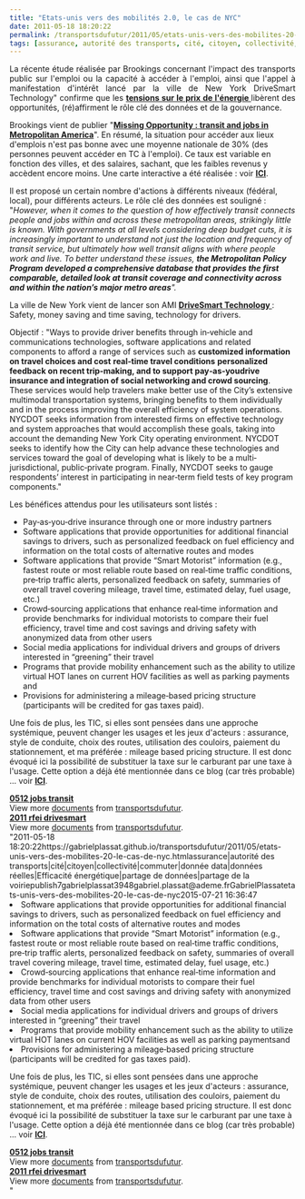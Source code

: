 ```yaml
---
title: "Etats-unis vers des mobilités 2.0, le cas de NYC"
date: 2011-05-18 18:20:22
permalink: /transportsdufutur/2011/05/etats-unis-vers-des-mobilites-20-le-cas-de-nyc.html
tags: [assurance, autorité des transports, cité, citoyen, collectivité, commuter, donnée data, données réelles, Efficacité énergétique, partage de données, partage de la voirie]
---
```


<p style="text-align: justify">La récente étude réalisée par Brookings concernant l'impact des transports public sur l'emploi ou la capacité à accéder à l'emploi, ainsi que l'appel à manifestation d'intérêt lancé par la ville de New York DriveSmart Technology" confirme que les <strong><a href=""http://j.mp/jmO7OZ"" target=""_blank"">tensions sur le prix de l'énergie </a></strong>libèrent des opportunités, (ré)affirment le rôle clé des données et de la gouvernance.</p> <p style=""text-align: justify"">Brookings vient de publier "<strong><a href=""http://www.brookings.edu/reports/2011/0512_jobs_and_transit.aspx#"" target=""_blank"">Missing Opportunity : transit and jobs in Metropolitan America</a></strong>". En résumé, la situation pour accéder aux lieux d'emplois n'est pas bonne avec une moyenne nationale de 30% (des personnes peuvent accéder en TC à l'emploi). Ce taux est variable en fonction des villes, et des salaires, sachant, que les faibles revenus y accèdent encore moins. Une carte interactive a été réalisée : voir <strong><a href=""http://www.brookings.edu/metro/jobs_and_transit/Map.aspx"" target=""_blank"">ICI</a></strong>. </p>  <!--more-->   <p>               </p> <p style=""text-align: justify"">Il est proposé un certain nombre d'actions à différents niveaux (fédéral, local), pour différents acteurs. Le rôle clé des données est souligné : "<em>However, when it comes to the question of how effectively transit connects people and jobs within and across these metropolitan areas, strikingly little is known. With governments at all levels considering deep budget cuts, it is increasingly important to understand not just the location and frequency of transit service, but ultimately how well transit aligns with where people work and live. To better understand these issues, <strong>the Metropolitan Policy Program developed a comprehensive database that provides the first comparable, detailed look at transit coverage and connectivity across and within the nation’s major metro areas</strong>".</em></p> <p style=""text-align: justify"">La ville de New York vient de lancer son AMI <strong><a href="https://gabrielplassat.github.io/transportsdufutur/wp-content/uploads/sites/6/2011/05/2011_rfei-drivesmart.pdf"" target=""_blank"">DriveSmart Technology </a></strong>: Safety, money saving and time saving, technology for drivers.</p> <p style=""text-align: justify"">Objectif : "Ways to provide driver benefits through in‐vehicle and communications technologies, software applications and related components to afford a range of services such as <strong>customized information on travel choices and cost</strong> <strong>real‐time travel conditions</strong> <strong>personalized feedback on recent trip‐making, and to support pay‐as‐youdrive insurance and integration of social networking and crowd sourcing</strong>. These services would help travelers make better use of the City’s extensive multimodal transportation systems, bringing benefits to them individually and in the process improving the overall efficiency of system operations. NYCDOT seeks information from interested firms on effective technology and system approaches that would accomplish these goals, taking into account the demanding New York City operating environment. NYCDOT seeks to identify how the City can help advance these technologies and services toward the goal of developing what is likely to be a multi‐jurisdictional, public‐private program. Finally, NYCDOT seeks to gauge respondents’ interest in participating in near‐term field tests of key program components."</p> <p style=""text-align: justify"">Les bénéfices attendus pour les utilisateurs sont listés :</p> <ul> <li>Pay‐as‐you‐drive insurance through one or more industry partners</li> <li>Software applications that provide opportunities for additional financial savings to drivers, such as personalized feedback on fuel efficiency and information on the total costs of alternative routes and modes</li> <li>Software applications that provide “Smart Motorist” information (e.g., fastest route or most reliable route based on real‐time traffic conditions, pre‐trip traffic alerts, personalized feedback on safety, summaries of overall travel covering mileage, travel time, estimated delay, fuel usage, etc.)</li> <li>Crowd‐sourcing applications that enhance real‐time information and provide benchmarks for individual motorists to compare their fuel efficiency, travel time and cost savings and driving safety with anonymized data from other users</li> <li>Social media applications for individual drivers and groups of drivers interested in “greening” their travel</li> <li>Programs that provide mobility enhancement such as the ability to utilize virtual HOT lanes on current HOV facilities as well as parking payments and</li> <li>Provisions for administering a mileage‐based pricing structure (participants will be credited for gas taxes paid).</li> </ul> <p style=""text-align: justify"">Une fois de plus, les TIC, si elles sont pensées dans une approche systémique, peuvent changer les usages et les jeux d'acteurs : assurance, style de conduite, choix des routes, utilisation des couloirs, paiement du stationnement, et ma préférée : mileage based pricing structure. Il est donc évoqué ici la possibilité de substituer la taxe sur le carburant par une taxe à l'usage. Cette option a déjà été mentionnée dans ce blog (car très probable) ... voir <strong><a href="https://gabrielplassat.github.io/transportsdufutur/2011/05/un-carburant-a-plus-de-2-euros-quelles-consequences-quelles-urgences.html"" target=""_blank"">ICI</a></strong>.</p> <div id=""__ss_8013415"" style=""width: 477px""><strong style=""margin: 12px 0 4px""><a href=""http://www.slideshare.net/transportsdufutur/0512-jobs-transit"" title=""0512 jobs transit"">0512 jobs transit</a></strong>        <div style=""padding: 5px 0 12px"">View more <a href=""http://www.slideshare.net/"">documents</a> from <a href=""http://www.slideshare.net/transportsdufutur"">transportsdufutur</a>.</div> </div> <div id=""__ss_8006715"" style=""width: 477px""><strong style=""margin: 12px 0 4px""><a href=""http://www.slideshare.net/transportsdufutur/2011-rfei-drivesmart"" title=""2011 rfei drivesmart"">2011 rfei drivesmart</a></strong>        <div style=""padding: 5px 0 12px"">View more <a href=""http://www.slideshare.net/"">documents</a> from <a href=""http://www.slideshare.net/transportsdufutur"">transportsdufutur</a>.</div> </div>"2011-05-18 18:20:22https://gabrielplassat.github.io/transportsdufutur/2011/05/etats-unis-vers-des-mobilites-20-le-cas-de-nyc.htmlassurance|autorité des transports|cité|citoyen|collectivité|commuter|donnée data|données réelles|Efficacité énergétique|partage de données|partage de la voiriepublish7gabrielplassat3948gabriel.plassat@ademe.frGabrielPlassatetats-unis-vers-des-mobilites-20-le-cas-de-nyc2015-07-21 16:36:47</li> <li>Software applications that provide opportunities for additional financial savings to drivers, such as personalized feedback on fuel efficiency and information on the total costs of alternative routes and modes</li> <li>Software applications that provide “Smart Motorist” information (e.g., fastest route or most reliable route based on real‐time traffic conditions, pre‐trip traffic alerts, personalized feedback on safety, summaries of overall travel covering mileage, travel time, estimated delay, fuel usage, etc.)</li> <li>Crowd‐sourcing applications that enhance real‐time information and provide benchmarks for individual motorists to compare their fuel efficiency, travel time and cost savings and driving safety with anonymized data from other users</li> <li>Social media applications for individual drivers and groups of drivers interested in “greening” their travel</li> <li>Programs that provide mobility enhancement such as the ability to utilize virtual HOT lanes on current HOV facilities as well as parking paymentsand</li> <li>Provisions for administering a mileage‐based pricing structure (participants will be credited for gas taxes paid).</li> </ul> <p style=""text-align: justify"">Une fois de plus, les TIC, si elles sont pensées dans une approche systémique, peuvent changer les usages et les jeux d'acteurs : assurance, style de conduite, choix des routes, utilisation des couloirs, paiement du stationnement, et ma préférée : mileage based pricing structure. Il est donc évoqué ici la possibilité de substituer la taxe sur le carburant par une taxe à l'usage. Cette option a déjà été mentionnée dans ce blog (car très probable) ... voir <strong><a href="https://gabrielplassat.github.io/transportsdufutur/2011/05/un-carburant-a-plus-de-2-euros-quelles-consequences-quelles-urgences.html"" target=""_blank"">ICI</a></strong>.</p> <div id=""__ss_8013415"" style=""width: 477px""><strong style=""margin: 12px 0 4px""><a href=""http://www.slideshare.net/transportsdufutur/0512-jobs-transit"" title=""0512 jobs transit"">0512 jobs transit</a></strong>        <div style=""padding: 5px 0 12px"">View more <a href=""http://www.slideshare.net/"">documents</a> from <a href=""http://www.slideshare.net/transportsdufutur"">transportsdufutur</a>.</div> </div> <div id=""__ss_8006715"" style=""width: 477px""><strong style=""margin: 12px 0 4px""><a href=""http://www.slideshare.net/transportsdufutur/2011-rfei-drivesmart"" title=""2011 rfei drivesmart"">2011 rfei drivesmart</a></strong>        <div style=""padding: 5px 0 12px"">View more <a href=""http://www.slideshare.net/"">documents</a> from <a href=""http://www.slideshare.net/transportsdufutur"">transportsdufutur</a>.</div> </div>"
